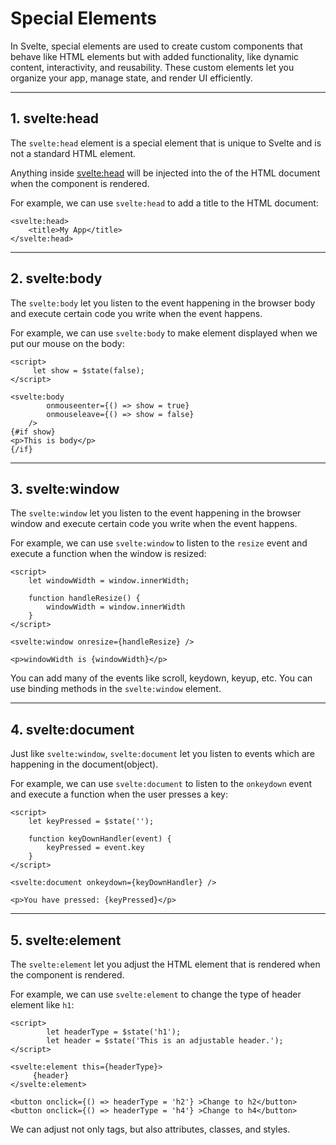 # Special Elements

In Svelte, special elements are used to create custom components that behave like HTML elements but with added functionality, like dynamic content, interactivity, and reusability. These custom elements let you organize your app, manage state, and render UI efficiently.
___

## 1. svelte:head

The `svelte:head` element is a special element that is unique to Svelte and is not a standard HTML element.

Anything inside <svelte:head> will be injected into the <head> of the HTML document when the component is rendered.

For example, we can use `svelte:head` to add a title to the HTML document:

```
<svelte:head>
    <title>My App</title>
</svelte:head>
```
___

## 2. svelte:body

The `svelte:body` let you listen to the event happening in the browser body and execute certain code you write when the event happens.

For example, we can use `svelte:body` to make element displayed when we put our mouse on the body:

```
<script>
     let show = $state(false);
</script>

<svelte:body 
		onmouseenter={() => show = true}
		onmouseleave={() => show = false}
	/>
{#if show}
<p>This is body</p>
{/if}
```
___

## 3. svelte:window

The `svelte:window` let you listen to the event happening in the browser window and execute certain code you write when the event happens. 

For example, we can use `svelte:window` to listen to the `resize` event and execute a function when the window is resized:

```
<script>
	let windowWidth = window.innerWidth;

	function handleResize() {
		windowWidth = window.innerWidth
	}
</script>

<svelte:window onresize={handleResize} />

<p>windowWidth is {windowWidth}</p>
```

You can add many of the events like scroll, keydown, keyup, etc. You can use binding methods in the `svelte:window` element. 
___

## 4. svelte:document

Just like `svelte:window`, `svelte:document` let you listen to events which are happening in the document(object).


For example, we can use `svelte:document` to listen to the `onkeydown` event and execute a function when the user presses a key:

```
<script>
	let keyPressed = $state('');

	function keyDownHandler(event) {
		keyPressed = event.key
	}
</script>

<svelte:document onkeydown={keyDownHandler} />

<p>You have pressed: {keyPressed}</p>
```
___

## 5. svelte:element

The `svelte:element` let you adjust the HTML element that is rendered when the component is rendered.

For example, we can use `svelte:element` to change the type of header element like `h1`:

```
<script>
		let headerType = $state('h1');
		let header = $state('This is an adjustable header.');
</script>

<svelte:element this={headerType}>
	 {header}
</svelte:element>

<button onclick={() => headerType = 'h2'} >Change to h2</button>
<button onclick={() => headerType = 'h4'} >Change to h4</button>
```

We can adjust not only tags, but also attributes, classes, and styles.

